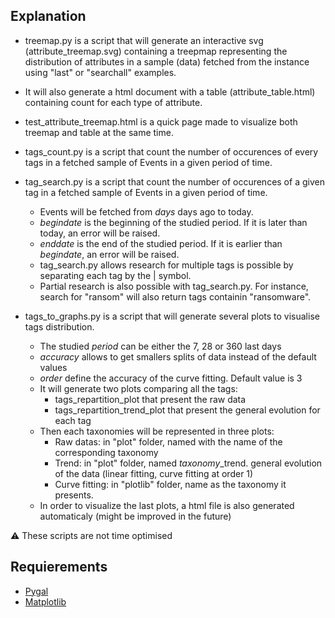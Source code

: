## Explanation

* treemap.py is a script that will generate an interactive svg (attribute\_treemap.svg) containing a treepmap representing the distribution of attributes in a sample (data) fetched from the instance using "last" or "searchall" examples.
* It will also generate a html document with a table (attribute\_table.html) containing count for each type of attribute.
* test\_attribute\_treemap.html is a quick page made to visualize both treemap and table at the same time.

* tags\_count.py is a script that count the number of occurences of every tags in a fetched sample of Events in a given period of time.
* tag\_search.py is a script that count the number of occurences of a given tag  in a fetched sample of Events in a given period of time.
    * Events will be fetched from _days_ days ago to today.
    * _begindate_ is the beginning of the studied period. If it is later than today, an error will be raised.
    * _enddate_ is the end of the studied period. If it is earlier than _begindate_, an error will be raised.
    * tag\_search.py allows research for multiple tags is possible by separating each tag by the | symbol.
    * Partial research is also possible with tag\_search.py. For instance, search for "ransom" will also return tags containin "ransomware".

* tags\_to\_graphs.py is a script that will generate several plots to visualise tags distribution.
    * The studied _period_ can be either the 7, 28 or 360 last days
    * _accuracy_ allows to get smallers splits of data instead of the default values
    * _order_ define the accuracy of the curve fitting. Default value is 3
    * It will generate two plots comparing all the tags:
		* tags_repartition_plot that present the raw data
		* tags_repartition_trend_plot that present the general evolution for each tag
	* Then each taxonomies will be represented in three plots:
        * Raw datas: in "plot" folder, named with the name of the corresponding taxonomy
        * Trend: in "plot" folder, named _taxonomy_\_trend. general evolution of the data (linear fitting, curve fitting at order 1)
        * Curve fitting: in "plotlib" folder, name as the taxonomy it presents.
	* In order to visualize the last plots, a html file is also generated automaticaly (might be improved in the future)

:warning: These scripts are not time optimised

## Requierements

* [Pygal](https://github.com/Kozea/pygal/)
* [Matplotlib](https://github.com/matplotlib/matplotlib)
